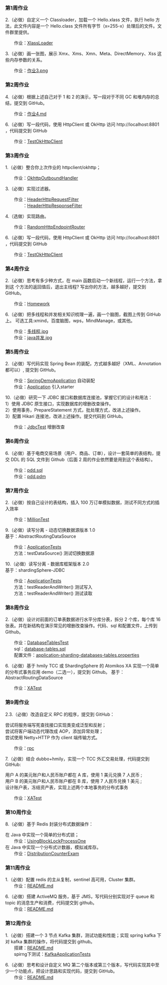 ### 第1周作业 

2.（必做）自定义一个 Classloader，加载一个 Hello.xlass 文件，执行 hello 方法，此文件内容是一个 Hello.class 文件所有字节（x=255-x）处理后的文件。文件群里提供。  

&emsp;&emsp;作业：[XlassLoader](src/main/java/com/nj/learn/jvm/XlassLoader.java)   

3.（必做）画一张图，展示 Xmx、Xms、Xmn、Meta、DirectMemory、Xss 这些内存参数的关系。  

&emsp;&emsp;作业：[作业3.png](src/main/java/com/nj/learn/jvm/作业3.png)  


### 第2周作业

4.（必做）根据上述自己对于 1 和 2 的演示，写一段对于不同 GC 和堆内存的总结，提交到 GitHub。  

&emsp;&emsp;作业：[作业4.md](src/main/java/com/nj/learn/nio/作业4.md)  

6.（必做）写一段代码，使用 HttpClient 或 OkHttp 访问 http://localhost:8801 ，代码提交到 GitHub   

&emsp;&emsp;作业：[TestOkHttpClient](src/main/java/com/nj/learn/nio/TestOkHttpClient.java)  

### 第3周作业

1.（必做）整合你上次作业的 httpclient/okhttp；  

&emsp;&emsp;作业：[OkhttpOutboundHandler](src/main/java/com/nj/learn/nio/gateway/outbound/okhttp/OkhttpOutboundHandler.java)  

3.（必做）实现过滤器。  

&emsp;&emsp;作业：[HeaderHttpRequestFilter](src/main/java/com/nj/learn/nio/gateway/filter/HeaderHttpRequestFilter.java)  
&emsp;&emsp;&emsp;&emsp;：[HeaderHttpResponseFilter](src/main/java/com/nj/learn/nio/gateway/filter/HeaderHttpResponseFilter.java)  

4.（选做）实现路由。  

&emsp;&emsp;作业：[RandomHttpEndpointRouter](src/main/java/com/nj/learn/nio/gateway/router/RandomHttpEndpointRouter.java)  



6.（必做）写一段代码，使用 HttpClient 或 OkHttp 访问 http://localhost:8801 ，代码提交到 GitHub   

&emsp;&emsp;作业：[TestOkHttpClient](src/main/java/com/nj/learn/nio/TestOkHttpClient.java)  

### 第4周作业

2.（必做）思考有多少种方式，在 main 函数启动一个新线程，运行一个方法，拿到这
个方法的返回值后，退出主线程? 写出你的方法，越多越好，提交到 GitHub。

&emsp;&emsp;作业：[Homework](src/main/java/com/nj/learn/concurrent/Homework.java)  

6.（必做）把多线程和并发相关知识梳理一遍，画一个脑图，截图上传到 GitHub 上。 可选工具:xmind，百度脑图，wps，MindManage，或其他。 

&emsp;&emsp;作业：[多线程.jpg](src/main/java/com/nj/learn/concurrent/多线程.jpg)  
&emsp;&emsp;作业：[java并发.jpg](src/main/java/com/nj/learn/concurrent/java并发.jpg)  

### 第5周作业

2.（必做）写代码实现 Spring Bean 的装配，方式越多越好（XML、Annotation 都可以）, 提交到 GitHub。

&emsp;&emsp;作业：[SpringDemoApplication](src/main/java/com/nj/learn/school/src/main/java/io/kimmking/SpringDemoApplication.java) 自动装配  
&emsp;&emsp;作业：[Application](src/main/java/com/nj/learn/spring/src/main/java/com/example/spring/Application.java)  引入starter

10.（必做）研究一下 JDBC 接口和数据库连接池，掌握它们的设计和用法：   
1）使用 JDBC 原生接口，实现数据库的增删改查操作。   
2）使用事务，PrepareStatement 方式，批处理方式，改进上述操作。   
3）配置 Hikari 连接池，改进上述操作。提交代码到 GitHub。     

&emsp;&emsp;作业：[JdbcTest](src/main/java/com/nj/learn/spring/src/test/java/com/example/spring/JdbcTest.java) 增删改查   

### 第6周作业

6.（必做）基于电商交易场景（用户、商品、订单），设计一套简单的表结构，提交 DDL 的 SQL 文件到 Github（后面 2 周的作业依然要是用到这个表结构）。  

&emsp;&emsp;作业：[pdd.sql](src/main/java/com/nj/learn/mysql/pdd.sql)   
&emsp;&emsp;作业：[pdd.pdm](src/main/java/com/nj/learn/mysql/pdd.pdm)  
 


### 第7周作业

2.（必做）按自己设计的表结构，插入 100 万订单模拟数据，测试不同方式的插入效率  

&emsp;&emsp;作业：[MillionTest](src/main/java/com/nj/learn/spring/src/test/java/com/example/spring/MillionTest.java)   

9.（必做）读写分离 - 动态切换数据源版本 1.0  
基于：AbstractRoutingDataSource 

&emsp;&emsp;作业：[ApplicationTests](src/main/java/com/nj/learn/spring/src/test/java/com/example/spring/ApplicationTests.java)   
&emsp;&emsp;方法：testDataSource() 测试切换数据源    

10.（必做）读写分离 - 数据库框架版本 2.0   
基于：shardingSphere-JDBC

&emsp;&emsp;作业：[ApplicationTests](src/main/java/com/nj/learn/spring/src/test/java/com/example/spring/ApplicationTests.java)  
&emsp;&emsp;方法：testReaderAndWriter()  测试写入  
&emsp;&emsp;方法：testReaderAndWriter()  测试读取 
 
 ### 第8周作业
 
2.（必做）设计对前面的订单表数据进行水平分库分表，拆分 2 个库，每个库 16 张表。并在新结构在演示常见的增删改查操作。代码、sql 和配置文件，上传到 Github。
 
 &emsp;&emsp;作业：[DatabaseTablesTest](src/main/java/com/nj/learn/spring/src/test/java/com/example/spring/DatabaseTablesTest.java)   
 &emsp;&emsp;sql：[database-tables.sql](src/main/java/com/nj/learn/spring/src/test/resources/database-tables.sql)   
 &emsp;&emsp;配置文件：[application-sharding-databases-tables.properties](src/main/java/com/nj/learn/spring/src/test/resources/application-sharding-databases-tables.properties)   
 
6.（必做）基于 hmily TCC 或 ShardingSphere 的 Atomikos XA 实现一个简单的分布式事务应用 demo（二选一），提交到 Github。
 基于：AbstractRoutingDataSource 
 
 &emsp;&emsp;作业：[XATest](src/main/java/com/nj/learn/spring/src/test/java/com/example/spring/XATest.java)   
 
  ### 第9周作业
  
 2.3.（必做）改造自定义 RPC 的程序，提交到 GitHub：  
   
   尝试将服务端写死查找接口实现类变成泛型和反射；  
   尝试将客户端动态代理改成 AOP，添加异常处理；  
   尝试使用 Netty+HTTP 作为 client 端传输方式。  
  
  &emsp;&emsp;作业：[rpc](src/main/java/com/nj/learn/rpc)   
  
7.（必做）结合 dubbo+hmily，实现一个 TCC 外汇交易处理，代码提交到 GitHub:
  
用户 A 的美元账户和人民币账户都在 A 库，使用 1 美元兑换 7 人民币 ;  
用户 B 的美元账户和人民币账户都在 B 库，使用 7 人民币兑换 1 美元 ;  
设计账户表，冻结资产表，实现上述两个本地事务的分布式事务
  
  &emsp;&emsp;作业：[XATest](src/main/java/com/nj/learn/spring/src/test/java/com/example/spring/XATest.java)   
 
  
  ### 第10周作业
  
  8.（必做）基于 Redis 封装分布式数据操作：
  
  在 Java 中实现一个简单的分布式锁；  
     &emsp;&emsp;作业：[UsingBlockLockProcessOne](src/main/java/com/nj/learn/redis-test/src/main/java/com/redis/redistest/zuoye/distributionLock/UsingBlockLockProcessOne.java)    
  在 Java 中实现一个分布式计数器，模拟减库存。  
       &emsp;&emsp;作业：[DistributionCounterExam](com\redis\redistest\zuoye\counter\DistributionCounterExam.java)    
  
  ### 第11周作业
  
  1.（必做）配置 redis 的主从复制，sentinel 高可用，Cluster 集群。  
     &emsp;&emsp;作业：[README.md](src/main/java/com/nj/learn/worker12/README.md)     
 
 6.（必做）搭建 ActiveMQ 服务，基于 JMS，写代码分别实现对于 queue 和 topic 的消息生产和消费，代码提交到 github。  
      &emsp;&emsp;作业：[README.md](src/main/java/com/nj/learn/worker12/activemq/README.md)     


  ### 第12周作业
  
1.（必做）搭建一个 3 节点 Kafka 集群，测试功能和性能；实现 spring kafka 下对 kafka 集群的操作，将代码提交到 github。    
     &emsp;&emsp;搭建：[README.md](src/main/java/com/nj/learn/kafka/README.md)     
     &emsp;&emsp;spirng下测试：[KafkaApplicationTests](src/main/java/com/nj/learn/kafka/kafka-producer/src/test/java/traincamp/mq/kafka/KafkaApplicationTests.java)     
 
 6.（必做）思考和设计自定义 MQ 第二个版本或第三个版本，写代码实现其中至少一个功能点，把设计思路和实现代码，提交到 GitHub。  
      &emsp;&emsp;作业：[README.md](src/main/java/com/nj/learn/kmq/README.md)     

